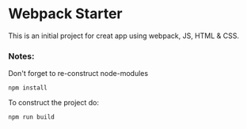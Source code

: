 # Webpack Starter

This is an initial project for creat app using webpack, JS, HTML & CSS.

### Notes:

Don't forget to re-construct node-modules
```
npm install
```
To construct the project do:
```
npm run build
```